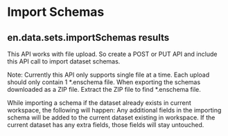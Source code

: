 # Import Schemas


## en.data.sets.importSchemas results 



This API works with file upload. So create a POST or PUT API and include this API call to import dataset schemas.

Note: Currently this API only supports single file at a time. Each upload should only contain 1 *.enschema file.
When exporting the schemas downloaded as a ZIP file. Extract the ZIP file to find *.enschema file.

While importing a schema if the dataset already exists in current workspace, the following will happen:
Any additional fields in the importing schema will be added to the current dataset existing in workspace.
If the current dataset has any extra fields, those fields will stay untouched. 

